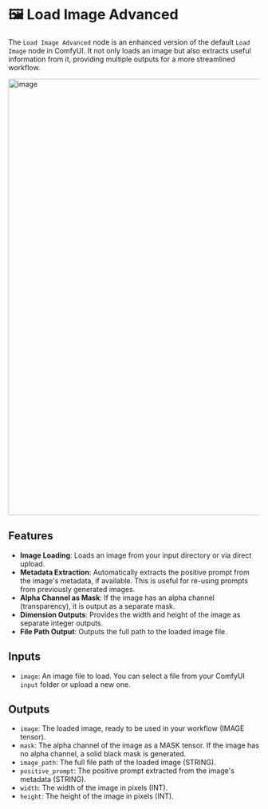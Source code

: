 # 🖼️ Load Image Advanced

The `Load Image Advanced` node is an enhanced version of the default `Load Image` node in ComfyUI. It not only loads an image but also extracts useful information from it, providing multiple outputs for a more streamlined workflow.

<img width="1933" height="875" alt="image" src="https://github.com/user-attachments/assets/43dc1746-e4f4-40d8-9d95-6a4ee637e5cf" />

## Features

-   **Image Loading**: Loads an image from your input directory or via direct upload.
-   **Metadata Extraction**: Automatically extracts the positive prompt from the image's metadata, if available. This is useful for re-using prompts from previously generated images.
-   **Alpha Channel as Mask**: If the image has an alpha channel (transparency), it is output as a separate mask.
-   **Dimension Outputs**: Provides the width and height of the image as separate integer outputs.
-   **File Path Output**: Outputs the full path to the loaded image file.

## Inputs

-   `image`: An image file to load. You can select a file from your ComfyUI `input` folder or upload a new one.

## Outputs

-   `image`: The loaded image, ready to be used in your workflow (IMAGE tensor).
-   `mask`: The alpha channel of the image as a MASK tensor. If the image has no alpha channel, a solid black mask is generated.
-   `image_path`: The full file path of the loaded image (STRING).
-   `positive_prompt`: The positive prompt extracted from the image's metadata (STRING).
-   `width`: The width of the image in pixels (INT).
-   `height`: The height of the image in pixels (INT).
